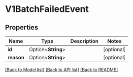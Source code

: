 # V1BatchFailedEvent

## Properties

| Name       | Type               | Description | Notes      |
| ---------- | ------------------ | ----------- | ---------- |
| **id**     | Option<**String**> |             | [optional] |
| **reason** | Option<**String**> |             | [optional] |

[[Back to Model list]](../README.md#documentation-for-models) [[Back to API list]](../README.md#documentation-for-api-endpoints) [[Back to README]](../README.md)
